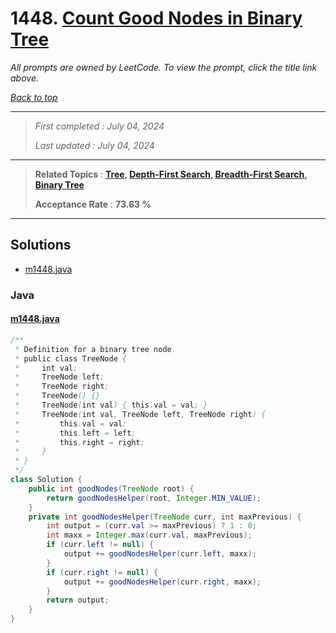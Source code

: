 # 1448. [Count Good Nodes in Binary Tree](<https://leetcode.com/problems/count-good-nodes-in-binary-tree>)

*All prompts are owned by LeetCode. To view the prompt, click the title link above.*

*[Back to top](<../README.md>)*

------

> *First completed : July 04, 2024*
>
> *Last updated : July 04, 2024*

------

> **Related Topics** : **[Tree](<by_topic/Tree.md>), [Depth-First Search](<by_topic/Depth-First Search.md>), [Breadth-First Search](<by_topic/Breadth-First Search.md>), [Binary Tree](<by_topic/Binary Tree.md>)**
>
> **Acceptance Rate** : **73.63 %**

------

## Solutions

- [m1448.java](<../my-submissions/m1448.java>)
### Java
#### [m1448.java](<../my-submissions/m1448.java>)
```Java
/**
 * Definition for a binary tree node.
 * public class TreeNode {
 *     int val;
 *     TreeNode left;
 *     TreeNode right;
 *     TreeNode() {}
 *     TreeNode(int val) { this.val = val; }
 *     TreeNode(int val, TreeNode left, TreeNode right) {
 *         this.val = val;
 *         this.left = left;
 *         this.right = right;
 *     }
 * }
 */
class Solution {
    public int goodNodes(TreeNode root) {
        return goodNodesHelper(root, Integer.MIN_VALUE);
    }
    private int goodNodesHelper(TreeNode curr, int maxPrevious) {
        int output = (curr.val >= maxPrevious) ? 1 : 0;
        int maxx = Integer.max(curr.val, maxPrevious);
        if (curr.left != null) {
            output += goodNodesHelper(curr.left, maxx);
        }
        if (curr.right != null) {
            output += goodNodesHelper(curr.right, maxx);
        }
        return output;
    }
}
```

